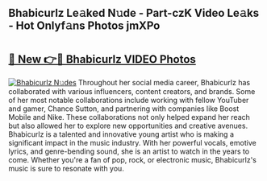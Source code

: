 ## Bhabicurlz Le𝚊ked N𝚞de - Part-czK Video Le𝚊ks - Hot Onlyf𝚊ns Photos jmXPo

# <h2><a href="http://ac30850.deff.icu/?id=Bhabicurlz">🔗 New 👉🔴 Bhabicurlz VIDEO Photos</a></h2>

[![Bhabicurlz N𝚞des](https://i.imgur.com/rIISA9y.gif)](http://ac30850.deff.icu/?id=Bhabicurlz)
Throughout her social media career, Bhabicurlz has collaborated with various influencers, content creators, and brands. Some of her most notable collaborations include working with fellow YouTuber and gamer, Chance Sutton, and partnering with companies like Boost Mobile and Nike. These collaborations not only helped expand her reach but also allowed her to explore new opportunities and creative avenues. Bhabicurlz is a talented and innovative young artist who is making a significant impact in the music industry. With her powerful vocals, emotive lyrics, and genre-bending sound, she is an artist to watch in the years to come. Whether you're a fan of pop, rock, or electronic music, Bhabicurlz's music is sure to resonate with you.
